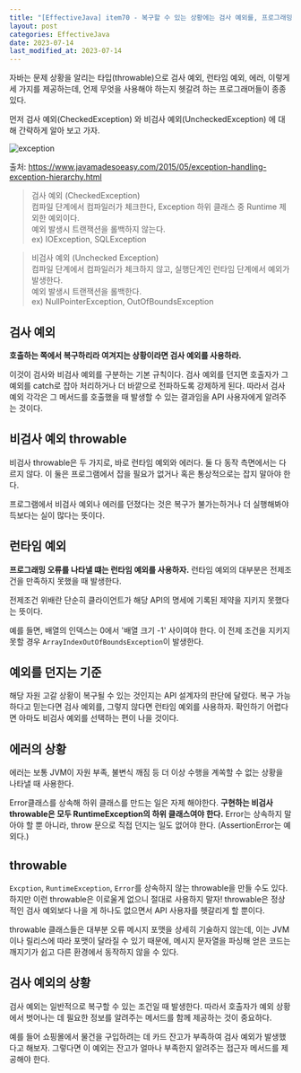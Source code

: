```yaml
---
title: "[EffectiveJava] item70 - 복구할 수 있는 상황에는 검사 예외를, 프로그래밍 오류에는 런타임 예외를 사용하라"
layout: post
categories: EffectiveJava
date: 2023-07-14
last_modified_at: 2023-07-14
---
```


자바는 문제 상황을 알리는 타입(throwable)으로 검사 예외, 런타임 예외, 에러, 이렇게 세 가지를 제공하는데, 언제 무엇을 사용해야 하는지 헷갈려 하는 프로그래머들이 종종 있다.

먼저 검사 예외(CheckedException) 와 비검사 예외(UncheckedException) 에 대해 간략하게 알아 보고 가자.

![exception]({{site.url}}/public/image/2023/2023-07/14-e3001.png)

출처: https://www.javamadesoeasy.com/2015/05/exception-handling-exception-hierarchy.html

> 검사 예외 (CheckedException)<br>
> 컴파일 단계에서 컴파일러가 체크한다, Exception 하위 클래스 중 Runtime 제외한 예외이다.<br>
> 예외 발생시 트랜잭션을 롤백하지 않는다.<br>
> ex) IOException, SQLException

> 비검사 예외 (Unchecked Exception)<br>
> 컴파일 단계에서 컴파일러가 체크하지 않고, 실행단계인 런타임 단계에서 예외가 발생한다.<br>
> 예외 발생시 트랜잭션을 롤백한다.<br>
> ex) NullPointerException, OutOfBoundsException


## 검사 예외

**호출하는 쪽에서 복구하리라 여겨지는 상황이라면 검사 예외를 사용하라.**

이것이 검사와 비검사 예외를 구분하는 기본 규칙이다. 검사 예외를 던지면 호출자가 그 예외를 catch로 잡아 처리하거나 더 바깥으로 전파하도록 강제하게 된다. 따라서 검사 예외 각각은 그 메서드를 호출했을 때 발생할 수 있는 결과임을 API 사용자에게 알려주는 것이다.


## 비검사 예외 throwable

비검사 throwable은 두 가지로, 바로 런타임 예외와 에러다. 둘 다 동작 측면에서는 다르지 않다. 이 둘은 프로그램에서 잡을 필요가 없거나 혹은 통상적으로는 잡지 말아야 한다.

프로그램에서 비검사 예외나 에러를 던졌다는 것은 복구가 불가는하거나 더 실행해봐야 득보다는 실이 많다는 뜻이다.


## 런타임 예외

**프로그래밍 오류를 나타낼 떄는 런타임 예외를 사용하자.** 런타임 예외의 대부분은 전제조건을 만족하지 못했을 때 발생한다.

전제조건 위배란 단순히 클라이언트가 해당 API의 명세에 기록된 제약을 지키지 못했다는 뜻이다.

예를 들면, 배열의 인덱스는 0에서 '배열 크기 -1' 사이여야 한다. 이 전제 조건을 지키지 못할 경우 `ArrayIndexOutOfBoundsException`이 발생한다.


## 예외를 던지는 기준

해당 자원 고갈 상황이 복구될 수 있는 것인지는 API 설계자의 판단에 달렸다. 복구 가능하다고 믿는다면 검사 예외를, 그렇지 않다면 런타임 예외를 사용하자. 확인하기 어렵다면 아마도 비검사 예외를 선택하는 편이 나을 것이다.


## 에러의 상황

에러는 보통 JVM이 자원 부족, 불변식 깨짐 등 더 이상 수행을 계쏙할 수 없는 상황을 나타낼 때 사용한다.

Error클래스를 상속해 하위 클래스를 만드는 일은 자제 해야한다. **구현하는 비검사 throwable은 모두 RuntimeException의 하위 클래스여야 한다.** Error는 상속하지 말아야 할 뿐 아니라, throw 문으로 직접 던지는 일도 없어야 한다. (AssertionError는 예외다.)


## throwable

`Excption`, `RuntimeException`, `Error`를 상속하지 않는 throwable을 만들 수도 있다. 하지만 이런 throwable은 이로울게 없으니 절대로 사용하지 말자! throwable은 정상적인 검사 예외보다 나을 게 하나도 없으면서 API 사용자를 헷갈리게 할 뿐이다.

throwable 클래스들은 대부분 오류 메시지 포맷을 상세히 기술하지 않는데, 이는 JVM이나 릴리스에 따라 포맷이 달라질 수 있기 때문에, 메시지 문자열을 파싱해 얻은 코드는 깨지기가 쉽고 다른 환경에서 동작하지 않을 수 있다.


## 검사 예외의 상황

검사 예외는 일반적으로 복구할 수 있는 조건일 때 발생한다. 따라서 호출자가 예외 상황에서 벗어나는 데 필요한 정보를 알려주는 메서드를 함께 제공하는 것이 중요하다.

예를 들어 쇼핑몰에서 물건을 구입하려는 데 카드 잔고가 부족하여 검사 예외가 발생했다고 해보자. 그렇다면 이 예외는 잔고가 얼마나 부족한지 알려주는 접근자 메서드를 제공해야 한다.



